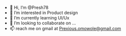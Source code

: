 - 👋 Hi, I’m @Presh78
- 👀 I’m interested in Product design
- 🌱 I’m currently learning UI/Ux
- 💞️ I’m looking to collaborate on ...
- 📫 reach me on gmail at Prexious.omowole@gmail.com

<!---
Presh78/Presh78 is a ✨ special ✨ repository because its `README.md` (this file) appears on your GitHub profile.
You can click the Preview link to take a look at your changes.
--->
